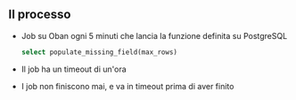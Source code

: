 ## Il processo

- Job su Oban ogni 5 minuti che lancia la funzione definita su PostgreSQL 

  ```sql 
  select populate_missing_field(max_rows)
  ```
<v-click>

- Il job ha un timeout di un'ora

</v-click>
<v-click>

- I job non finiscono mai, e va in timeout prima di aver finito

</v-click>